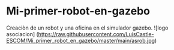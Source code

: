 # Mi-primer-robot-en-gazebo
Creaciòn de un robot y una oficina en el simulador gazebo.
![logo asociacion]
(https://raw.githubusercontent.com/LuisCastle-ESCOM/Mi_primer_robot_en_gazebo/master/main/asrob.jpg)
